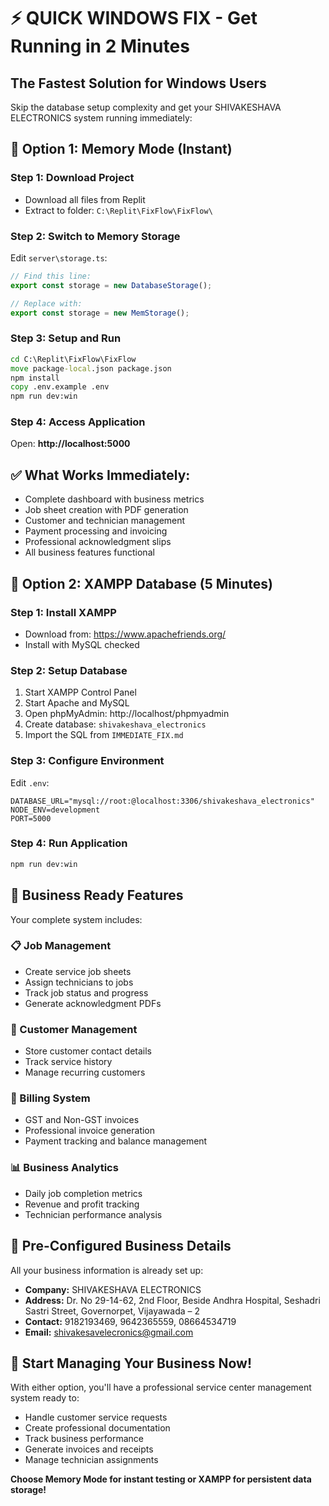 # ⚡ QUICK WINDOWS FIX - Get Running in 2 Minutes

## The Fastest Solution for Windows Users

Skip the database setup complexity and get your SHIVAKESHAVA ELECTRONICS system running immediately:

## 🚀 Option 1: Memory Mode (Instant)

### Step 1: Download Project
- Download all files from Replit
- Extract to folder: `C:\Replit\FixFlow\FixFlow\`

### Step 2: Switch to Memory Storage
Edit `server\storage.ts`:
```javascript
// Find this line:
export const storage = new DatabaseStorage();

// Replace with:
export const storage = new MemStorage();
```

### Step 3: Setup and Run
```cmd
cd C:\Replit\FixFlow\FixFlow
move package-local.json package.json
npm install
copy .env.example .env
npm run dev:win
```

### Step 4: Access Application
Open: **http://localhost:5000**

## ✅ What Works Immediately:
- Complete dashboard with business metrics
- Job sheet creation with PDF generation
- Customer and technician management
- Payment processing and invoicing
- Professional acknowledgment slips
- All business features functional

## 🚀 Option 2: XAMPP Database (5 Minutes)

### Step 1: Install XAMPP
- Download from: https://www.apachefriends.org/
- Install with MySQL checked

### Step 2: Setup Database
1. Start XAMPP Control Panel
2. Start Apache and MySQL
3. Open phpMyAdmin: http://localhost/phpmyadmin
4. Create database: `shivakeshava_electronics`
5. Import the SQL from `IMMEDIATE_FIX.md`

### Step 3: Configure Environment
Edit `.env`:
```env
DATABASE_URL="mysql://root:@localhost:3306/shivakeshava_electronics"
NODE_ENV=development
PORT=5000
```

### Step 4: Run Application
```cmd
npm run dev:win
```

## 🎯 Business Ready Features

Your complete system includes:

### 📋 Job Management
- Create service job sheets
- Assign technicians to jobs
- Track job status and progress
- Generate acknowledgment PDFs

### 👥 Customer Management
- Store customer contact details
- Track service history
- Manage recurring customers

### 🧾 Billing System
- GST and Non-GST invoices
- Professional invoice generation
- Payment tracking and balance management

### 📊 Business Analytics
- Daily job completion metrics
- Revenue and profit tracking
- Technician performance analysis

## 🏢 Pre-Configured Business Details

All your business information is already set up:
- **Company:** SHIVAKESHAVA ELECTRONICS
- **Address:** Dr. No 29-14-62, 2nd Floor, Beside Andhra Hospital, Seshadri Sastri Street, Governorpet, Vijayawada – 2
- **Contact:** 9182193469, 9642365559, 08664534719
- **Email:** shivakesavelecronics@gmail.com

## 🚀 Start Managing Your Business Now!

With either option, you'll have a professional service center management system ready to:
- Handle customer service requests
- Create professional documentation
- Track business performance
- Generate invoices and receipts
- Manage technician assignments

**Choose Memory Mode for instant testing or XAMPP for persistent data storage!**